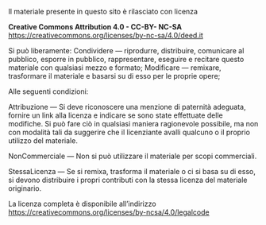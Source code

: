 Il materiale presente in questo sito è rilasciato con licenza 

**Creative Commons Attribution 4.0 - CC-BY- NC-SA**
https://creativecommons.org/licenses/by-nc-sa/4.0/deed.it

Si può liberamente:
Condividere — riprodurre, distribuire, comunicare al pubblico, esporre in pubblico, rappresentare, eseguire e recitare questo materiale con qualsiasi mezzo e formato;
Modificare — remixare, trasformare il materiale e basarsi su di esso per le proprie opere;

Alle seguenti condizioni:

Attribuzione — Si deve riconoscere una menzione di paternità adeguata, fornire un link alla licenza e indicare se sono state effettuate delle modifiche. Si può fare ciò in qualsiasi maniera ragionevole possibile, ma non con modalità tali da suggerire che il licenziante avalli
qualcuno o il proprio utilizzo del materiale.

NonCommerciale — Non si può utilizzare il materiale per scopi commerciali.

StessaLicenza — Se si remixa, trasforma il materiale o ci si basa su di esso, si devono distribuire i propri contributi con la stessa licenza del materiale originario.

La licenza completa è disponibile all’indirizzo 
https://creativecommons.org/licenses/by-ncsa/4.0/legalcode

